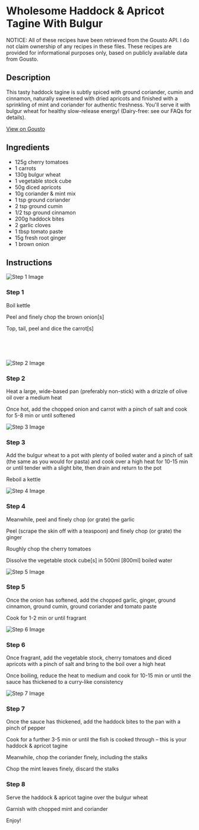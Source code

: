 # Wholesome Haddock & Apricot Tagine With Bulgur

NOTICE: All of these recipes have been retrieved from the Gousto API. I do not claim ownership of any recipes in these files. These recipes are provided for informational purposes only, based on publicly available data from Gousto.

## Description

This tasty haddock tagine is subtly spiced with ground coriander, cumin and cinnamon, naturally sweetened with dried apricots and finished with a sprinkling of mint and coriander for authentic freshness. You'll serve it with bulgur wheat for healthy slow-release energy! (Dairy-free: see our FAQs for details).

[View on Gousto](https://www.gousto.co.uk/recipes/cookbook/wholesome-haddock-apricot-tagine-with-bulgur)

## Ingredients

- 125g cherry tomatoes
- 1 carrots
- 130g bulgur wheat
- 1 vegetable stock cube
- 50g diced apricots
- 10g coriander & mint mix
- 1 tsp ground coriander
- 2 tsp ground cumin
- 1/2 tsp ground cinnamon
- 200g haddock bites
- 2 garlic cloves
- 1 tbsp tomato paste
- 15g fresh root ginger
- 1 brown onion

## Instructions

![Step 1 Image](https://production-media.gousto.co.uk/cms/recipe-step-image/1534.-step-1-x200.jpg)

### Step 1

Boil kettle


Peel and finely chop the brown&nbsp;onion<span class="text-danger">[s]</span>


Top, tail, peel and dice the carrot<span class="text-danger">[s]</span>


&nbsp;


&nbsp;

![Step 2 Image](https://production-media.gousto.co.uk/cms/recipe-step-image/1534.-step-2-x200.jpg)

### Step 2

Heat a large, wide-based pan (preferably non-stick) with&nbsp;a drizzle of olive oil over a medium heat


Once hot, add the chopped onion and carrot with a pinch of salt and cook for 5-8 min or until softened&nbsp;

![Step 3 Image](https://production-media.gousto.co.uk/cms/recipe-step-image/1534.-step-3-x200.jpg)

### Step 3

Add the bulgur wheat to a pot with plenty of boiled water and a pinch of salt (the same as you would for pasta) and cook over a high heat for 10-15 min or until tender with a slight bite, then drain and return to the pot


Reboil a kettle

![Step 4 Image](https://production-media.gousto.co.uk/cms/recipe-step-image/1534.-step-4-x200.jpg)

### Step 4

Meanwhile, peel and finely chop (or grate) the garlic


Peel (scrape the skin off with a teaspoon) and finely chop (or grate) the ginger


Roughly chop the cherry tomatoes&nbsp;


Dissolve the vegetable stock cube<span class="text-danger">[s] </span>in 500ml <span class="text-danger">[800ml]</span> boiled water

![Step 5 Image](https://production-media.gousto.co.uk/cms/recipe-step-image/1534.-step-5-x200.jpg)

### Step 5

Once the onion has softened, add the chopped garlic, ginger,&nbsp;ground cinnamon, ground&nbsp;cumin, ground&nbsp;coriander and tomato paste


Cook for 1-2 min or until fragrant

![Step 6 Image](https://production-media.gousto.co.uk/cms/recipe-step-image/1534.-step-6-x200.jpg)

### Step 6

Once fragrant, add the&nbsp;vegetable stock,&nbsp;cherry tomatoes&nbsp;and&nbsp;diced apricots&nbsp;with a pinch of salt&nbsp;and bring to the boil over a high heat


Once boiling, reduce the heat to medium and cook for 10-15 min or until the sauce has thickened to a curry-like consistency

![Step 7 Image](https://production-media.gousto.co.uk/cms/recipe-step-image/1534.-step-7-x200.jpg)

### Step 7

Once the sauce has thickened, add the haddock bites to the pan with a pinch of pepper


Cook for a further 3-5 min or until the fish is cooked through &ndash; this is your haddock &amp; apricot&nbsp;tagine


Meanwhile, chop the&nbsp;coriander finely, including the stalks


Chop the mint leaves finely, discard the stalks

### Step 8

Serve the haddock &amp; apricot tagine&nbsp;over the bulgur wheat


Garnish with chopped mint and coriander&nbsp;


Enjoy!

